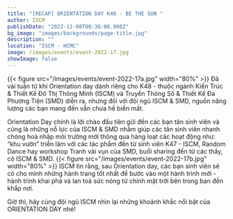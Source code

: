 ```yaml
---
title: "[RECAP] ORIENTATION DAY K48 - BE THE SUN "
author: ISCM
publishDate: "2022-11-08T08:36:00.000Z"
bg_image: "images/backgrounds/page-title.jpg"
description: "" 
location: "ISCM - HCMC"
image: /images/events/event-2022-17.jpg
showImage: false
---
```

{{< figure src="/images/events/event-2022-17a.jpg" width="80%" >}}
Đã vài tuần từ khi Orientation day dành riêng cho K48 - thuộc ngành Kiến Trúc & Thiết Kế Đô Thị Thông Minh (ISCM) và Truyền Thông Số & Thiết Kế Đa Phương Tiện (SMD) diễn ra, nhưng đối với đội ngũ ISCM & SMD, nguồn năng lượng các bạn mang đến vẫn chưa hề biến mất.

Orientation Day chính là lời chào đầu tiên gửi đến các bạn tân sinh viên và cũng là những nỗ lực của ISCM & SMD nhằm giúp các tân sinh viên nhanh chóng hoà nhập môi trường mới thông qua hàng loạt các hoạt động như: “khu vườn” triển lãm với các tác phẩm đến từ sinh viên K47 - ISCM, Random Dance hay workshop Tranh vải vụn của SMD, buổi sharing đến từ các thầy, cô ISCM & SMD.
{{< figure src="/images/events/event-2022-17b.jpg" width="80%" >}}
ISCM tin rằng, sau Orientation day, các bạn sinh viên sẽ có cho mình những hành trang tốt nhất để bước vào một hành trình mới - hành trình khai phá và lan toả sức nóng từ chính mặt trời bên trong bạn đến khắp nơi.

Giờ thì, hãy cùng đội ngũ ISCM nhìn lại những khoảnh khắc nổi bật của ORIENTATION DAY nhé!